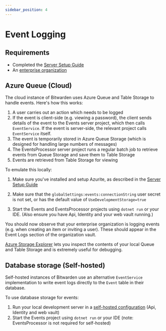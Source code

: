 ```yaml
---
sidebar_position: 4
---
```


# Event Logging

## Requirements

- Completed the [Server Setup Guide](./guide.md)
- An
  [enterprise organization](https://bitwarden.com/help/about-organizations/#types-of-organizations)

## Azure Queue (Cloud)

The cloud instance of Bitwarden uses Azure Queue and Table Storage to handle events. Here's how this
works:

1. A user carries out an action which needs to be logged
2. If the event is client-side (e.g. viewing a password), the client sends details of the event to
   the Events server project, which then calls `EventService`. If the event is server-side, the
   relevant project calls `EventService` itself.
3. The event is temporarily stored in Azure Queue Storage (which is designed for handling large
   numbers of messages)
4. The EventsProcessor server project runs a regular batch job to retrieve events from Queue Storage
   and save them to Table Storage
5. Events are retrieved from Table Storage for viewing

To emulate this locally:

1.  Make sure you've installed and setup Azurite, as described in the
    [Server Setup Guide](./guide.md#azurite)

2.  Make sure that the `globalSettings:events:connectionString` user secret is not set, or has the
    default value of `UseDevelopmentStorage=true`

3.  Start the Events and EventsProcessor projects using `dotnet run` or your IDE. (Also ensure you
    have Api, Identity and your web vault running.)

You should now observe that your enterprise organization is logging events (e.g. when creating an
item or inviting a user). These should appear in the Event Logs section of the organization vault.

[Azure Storage Explorer](https://learn.microsoft.com/en-us/azure/vs-azure-tools-storage-manage-with-storage-explorer)
lets you inspect the contents of your local Queue and Table Storage and is extremely useful for
debugging.

## Database storage (Self-hosted)

Self-hosted instances of Bitwarden use an alternative `EventService` implementation to write event
logs directly to the `Event` table in their database.

To use database storage for events:

1. Run your local development server in a [self-hosted configuration](./self-hosted/index.mdx) (Api,
   Identity and web vault)
2. Start the Events project using `dotnet run` or your IDE (note: EventsProcessor is not required
   for self-hosted)
